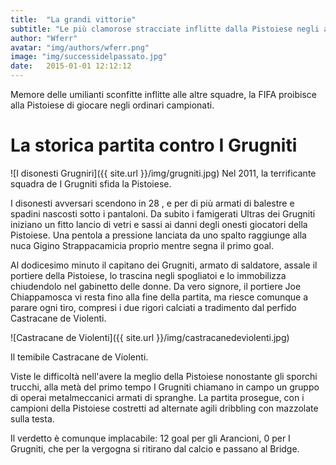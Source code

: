 ```yaml
---
title:  "La grandi vittorie"
subtitle: "Le più clamorose stracciate inflitte dalla Pistoiese negli anni"
author: "Wferr"
avatar: "img/authors/wferr.png"
image: "img/successidelpassato.jpg"
date:   2015-01-01 12:12:12
---
```


Memore delle umilianti sconfitte inflitte alle altre squadre, la FIFA proibisce alla Pistoiese di giocare negli ordinari campionati. 


# La storica partita contro I Grugniti
![I disonesti Grugniri]({{ site.url }}/img/grugniti.jpg)
Nel 2011, la terrificante squadra de I Grugniti sfida la Pistoiese.

I disonesti avversari scendono in 28 , e per di più armati di balestre e spadini nascosti sotto i pantaloni. Da subito i famigerati Ultras dei Grugniti iniziano un fitto lancio di vetri e sassi ai danni degli onesti giocatori della Pistoiese. Una pentola a pressione lanciata da uno spalto raggiunge alla nuca Gigino Strappacamicia proprio mentre segna il primo goal.

Al dodicesimo minuto il capitano dei Grugniti, armato di saldatore, assale il portiere della Pistoiese, lo trascina negli spogliatoi e lo immobilizza chiudendolo nel gabinetto delle donne. Da vero signore, il portiere Joe Chiappamosca vi resta fino alla fine della partita, ma riesce comunque a parare ogni tiro, compresi i due rigori calciati a tradimento dal perfido Castracane de Violenti.

![Castracane de Violenti]({{ site.url }}/img/castracanedeviolenti.jpg)

Il temibile Castracane de Violenti.

Viste le difficoltà nell'avere la meglio della Pistoiese nonostante gli sporchi trucchi, alla metà del primo tempo I Grugniti chiamano in campo un gruppo di operai metalmeccanici armati di spranghe. La partita prosegue, con i campioni della Pistoiese costretti ad alternate agili dribbling con mazzolate sulla testa.

Il verdetto è comunque implacabile: 12 goal per gli Arancioni, 0 per I Grugniti, che per la vergogna si ritirano dal calcio e passano al Bridge.

